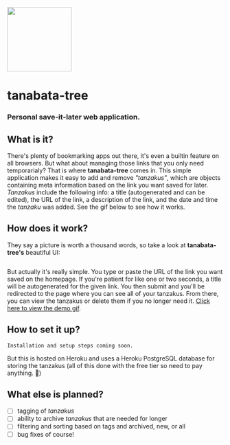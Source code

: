 <img src="./frontend/resources/tanabata-tree.png" height="150px">

# tanabata-tree
### Personal save-it-later web application.

## What is it?
There's plenty of bookmarking apps out there, it's even a builtin feature on all browsers. But what about managing those links that you only need temporarialy? That is where **tanabata-tree** comes in. This simple application makes it easy to add and remove *"tanzakus"*, which are objects containing meta information based on the link you want saved for later. *Tanzakus* include the following info: a title (autogenerated and can be edited), the URL of the link, a description of the link, and the date and time the *tanzaku* was added. See the gif below to see how it works.

## How does it work?
They say a picture is worth a thousand words, so take a look at **tanabata-tree's** beautiful UI:

<p align="center">
  <img href="./frontend/resources/static-demo.png">
</p>

But actually it's really simple. You type or paste the URL of the link you want saved on the homepage. If you're patient for like one or two seconds, a title will be autogenerated for the given link. You then submit and you'll be redirected to the page where you can see all of your tanzakus. From there, you can view the tanzakus or delete them if you no longer need it. <a href="https://raw.githubusercontent.com/cedricium/tanabata-tree/master/frontend/resources/tanabata-tree_demo.gif">Click here to view the demo gif</a>.

## How to set it up?
`Installation and setup steps coming soon.`

But this is hosted on Heroku and uses a Heroku PostgreSQL database for storing the tanzakus (all of this done with the free tier so need to pay anything. :raised_hands:)

## What else is planned?
- [ ] tagging of *tanzakus*
- [ ] ability to archive *tanzakus* that are needed for longer
- [ ] filtering and sorting based on tags and archived, new, or all
- [ ] bug fixes of course!